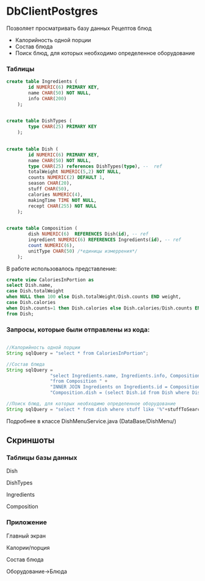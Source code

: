 # DbClientPostgres

Позволяет просматривать базу данных Рецептов блюд
- Калорийность одной порции
- Состав блюда
- Поиск блюд, для которых необходимо определенное оборудование

### Таблицы

```sql
create table Ingredients (
        id NUMERIC(6) PRIMARY KEY,
        name CHAR(50) NOT NULL,
        info CHAR(200)
    );
    

create table DishTypes (
        type CHAR(25) PRIMARY KEY 
    );
    

create table Dish (
        id NUMERIC(6) PRIMARY KEY,
        name CHAR(50) NOT NULL,
        type CHAR(25) references DishTypes(type), --  ref
        totalWeight NUMERIC(5,2) NOT NULL,
        counts NUMERIC(2) DEFAULT 1,
        season CHAR(20),
        stuff CHAR(50),
        calories NUMERIC(4),
        makingTime TIME NOT NULL,
        recept CHAR(255) NOT NULL
    );
    

create table Composition (
        dish NUMERIC(6)  REFERENCES Dish(id), -- ref
        ingredient NUMERIC(6) REFERENCES Ingredients(id), -- ref 
        count NUMERIC(6),
        unitType CHAR(50) /*единицы измеррения*/
    );
```
    
В работе использовалось представление:
```sql
create view CaloriesInPortion as
select Dish.name, 
case Dish.totalWeight
when NULL then 100 else Dish.totalWeight/Dish.counts END weight,
case Dish.calories
when Dish.counts=1 then Dish.calories else Dish.calories/Dish.counts END calories
from Dish;
```

### Запросы, которые были отправлены из кода:
```Java

//Калорийность одной порции
String sqlQuery = "select * from CaloriesInPortion";

//Состав блюда
String sqlQuery =
                "select Ingredients.name, Ingredients.info, Composition.count, Composition.unitType " +
                "from Composition " +
                "INNER JOIN Ingredients on Ingredients.id = Composition.ingredient and " +
                "Composition.dish = (select Dish.id from Dish where Dish.name = '"+ dishName +"');";

//Поиск блюд, для которых необходимо определенное оборудование
String sqlQuery = "select * from dish where stuff like '%"+stuffToSearch+"%'";
```
Подробнее в классе DishMenuService.java (DataBase/DishMenu/)

## Скриншоты

### Таблицы базы данных
Dish

DishTypes

Ingredients

Composition


### Приложение 

Главный экран

Калории/порция

Состав блюда

Оборудование->Блюда

